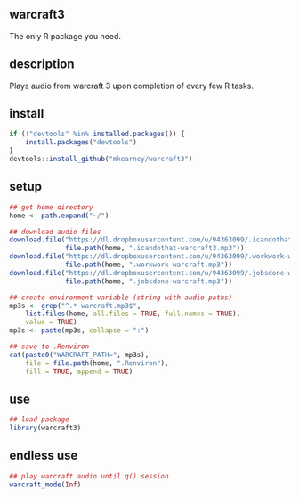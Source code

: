 ## warcraft3
The only R package you need.

## description
Plays audio from warcraft 3 upon completion of every few R tasks.

## install

``` r
if (!"devtools" %in% installed.packages()) {
    install.packages("devtools")
}
devtools::install_github("mkearney/warcraft3")
```

## setup

``` r
## get home directory
home <- path.expand("~/")

## download audio files
download.file("https://dl.dropboxusercontent.com/u/94363099/.icandothat-warcraft.mp3",
              file.path(home, ".icandothat-warcraft3.mp3"))
download.file("https://dl.dropboxusercontent.com/u/94363099/.workwork-warcraft.mp3",
              file.path(home, ".workwork-warcraft.mp3"))
download.file("https://dl.dropboxusercontent.com/u/94363099/.jobsdone-warcraft.mp3",
              file.path(home, ".jobsdone-warcraft.mp3"))

## create environment variable (string with audio paths)
mp3s <- grep("^.*-warcraft.mp3$",
    list.files(home, all.files = TRUE, full.names = TRUE),
    value = TRUE)
mp3s <- paste(mp3s, collapse = ":")

## save to .Renviron
cat(paste0("WARCRAFT_PATH=", mp3s),
    file = file.path(home, ".Renviron"),
    fill = TRUE, append = TRUE)
```

## use

``` r
## load package
library(warcraft3)
```

## endless use

``` r
## play warcraft audio until q() session
warcraft_mode(Inf)
```
